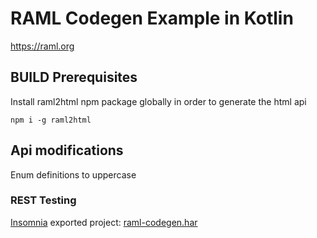 # RAML Codegen Example in Kotlin
https://raml.org

## BUILD Prerequisites

Install raml2html npm package globally in order to generate the html api

```
npm i -g raml2html
```

## Api modifications
Enum definitions to uppercase

### REST Testing
[Insomnia](https://insomnia.rest/) exported project: [raml-codegen.har](/insomnia/raml-codegen.har)